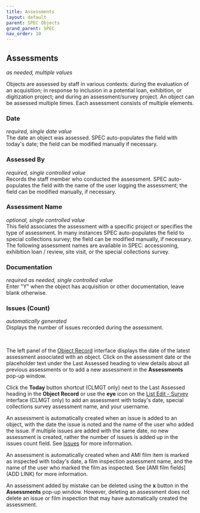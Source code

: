 ```yaml
---
title: Assessments
layout: default
parent: SPEC Objects
grand_parent: SPEC
nav_order: 10
---
```


## Assessments
*as needed, multiple values*

Objects are assessed by staff in various contexts: during the evaluation of an acquisition; in response to inclusion in a potential loan, exhibition, or digitization project; and during an assessment/survey project. An object can be assessed multiple times. Each assessment consists of multiple elements.


### Date
*required, single date value*  
The date an object was assessed. SPEC auto-populates the field with today's date; the field can be modified manually if necessary.

### Assessed By
*required, single controlled value*  
Records the staff member who conducted the assessment. SPEC auto-populates the field with the name of the user logging the assessment; the field can be modified manually, if necessary.

### Assessment Name
*optional, single controlled value*  
This field associates the assessment with a specific project or specifies the type of assessment. In many instances SPEC auto-populates the field to special collections survey; the field can be modified manually, if necessary. The following assessment names are available in SPEC: accessioning, exhibition loan / review, site visit, or the special collections survey. 

### Documentation
*required as needed, single controlled value*  
Enter "Y" when the object has acquisition or other documentation, leave blank otherwise.

### Issues (Count)
*automatically generated*  
Displays the number of issues recorded during the assessment.

&nbsp; 
&nbsp; 

The left panel of the [Object Record](https://nypl.github.io/pres-docs/spec/specObjectsObjectRecord.html) interface displays the date of the latest assessment associated with an object. Click on the assessment date or the placeholder text under the Last Assessed heading to view details about all previous assessments or to add a new assessment in the **Assessments**  pop-up window.  

Click the **Today** button shortcut (CLMGT only) next to the Last Assessed heading in the **Object Record** or use the **eye** icon on the [List Edit - Survey](https://nypl.github.io/pres-docs/spec/specObjectsListEdit.html#survey-clmgt-only) interface (CLMGT only) to add an assessment with today's date, special collections survey assessment name, and your username.

An assessment is automatically created when an issue is added to an object, with the date the issue is noted and the name of the user who added the issue. If multiple issues are added with the same date, no new assessment is created, rather the number of issues is added up in the issues count field. See [Issues](https://nypl.github.io/pres-docs/spec/specObjectsIssuess.html) for more information.

An assessment is automatically created when and AMI film item is marked as inspected with today's date, a film inspection assessment name, and the name of the user who marked the film as inspected. See [AMI film fields](ADD LINK) for more information.

An assessment added by mistake can be deleted using the **x** button in the **Assessments**  pop-up window. However, deleting an assessment does not delete an issue or film inspection that may have automatically created the assessment. 